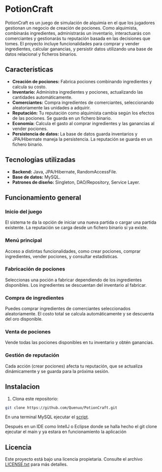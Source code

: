 # PotionCraft

PotionCraft es un juego de simulación de alquimia en el que los jugadores gestionan un negocio de creación de pociones. Como alquimista, combinarás ingredientes, administrarás un inventario, interactuarás con comerciantes y gestionarás tu reputación basada en las decisiones que tomes. El proyecto incluye funcionalidades para comprar y vender ingredientes, calcular ganancias, y persistir datos utilizando una base de datos relacional y ficheros binarios.

## Características

- **Creación de pociones:** Fabrica pociones combinando ingredientes y calcula su costo.
- **Inventario:** Administra ingredientes y pociones, actualizando las cantidades automáticamente.
- **Comerciantes:** Compra ingredientes de comerciantes, seleccionando aleatoriamente las unidades a adquirir.
- **Reputación:** Tu reputación como alquimista cambia según los efectos de las pociones. Se guarda en un fichero binario.
- **Economía:** Calcula el gasto al comprar ingredientes y las ganancias al vender pociones.
- **Persistencia de datos:** La base de datos guarda inventarios y JPA/Hibernate maneja la persistencia. La reputación se guarda en un fichero binario.

## Tecnologías utilizadas

- **Backend:** Java, JPA/Hibernate, RandomAccessFile.
- **Base de datos:** MySQL.
- **Patrones de diseño:** Singleton, DAO/Repository, Service Layer.

## Funcionamiento general

### Inicio del juego
El sistema te da la opción de iniciar una nueva partida o cargar una partida existente. La reputación se carga desde un fichero binario si ya existe.

### Menú principal
Acceso a distintas funcionalidades, como crear pociones, comprar ingredientes, vender pociones, y consultar estadísticas.

### Fabricación de pociones
Seleccionas una poción a fabricar dependiendo de los ingredientes disponibles. Los ingredientes se descuentan del inventario al fabricar.

### Compra de ingredientes
Puedes comprar ingredientes de comerciantes seleccionados aleatoriamente. El costo total se calcula automáticamente y se descuenta del oro disponible.

### Venta de pociones
Vende todas las pociones disponibles en tu inventario y obtén ganancias.

### Gestión de reputación
Cada acción (crear pociones) afecta tu reputación, que se actualiza dinámicamente y se guarda para la próxima sesión.
## Instalacion
1. Clona este repositorio:
```bash 
git clone https://github.com/Quenuo/PotionCraft.git
```
En una terminal MySQL ejecutar el [script](script.sql).

Después en un IDE como IntelIJ o Eclipse donde se halla hecho el git clone
ejecutar el main y ya estara en funcionamiento la aplicación

## Licencia

Este proyecto está bajo una licencia propietaria. Consulte el archivo [LICENSE.txt](LICENSE.txt) para más detalles.

